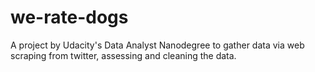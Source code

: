 # we-rate-dogs
A project by Udacity's Data Analyst Nanodegree to gather data via web scraping from twitter, assessing and cleaning the data.
